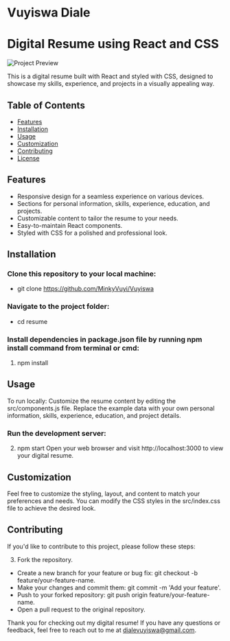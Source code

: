 # Vuyiswa Diale

# Digital Resume using React and CSS

![Project Preview](Vuyiswa_Resume.png.png)

This is a digital resume built with React and styled with CSS, designed to showcase my skills, experience, and projects in a visually appealing way.

## Table of Contents

- [Features](#features)
- [Installation](#installation)
- [Usage](#usage)
- [Customization](#customization)
- [Contributing](#contributing)
- [License](#license)

## Features

- Responsive design for a seamless experience on various devices.
- Sections for personal information, skills, experience, education, and projects.
- Customizable content to tailor the resume to your needs.
- Easy-to-maintain React components.
- Styled with CSS for a polished and professional look.

## Installation

### Clone this repository to your local machine:


 -  git clone https://github.com/MinkyVuyi/Vuyiswa

### Navigate to the project folder:

 - cd resume

 ### Install dependencies in package.json file by running npm install command from terminal or cmd:

1. npm install

## Usage
To run locally:
Customize the resume content by editing the src/components.js file. Replace the example data with your own personal information, skills, experience, education, and project details.

### Run the development server:

2. npm start
Open your web browser and visit http://localhost:3000 to view your digital resume.

## Customization
Feel free to customize the styling, layout, and content to match your preferences and needs. You can modify the CSS styles in the src/index.css file to achieve the desired look.

## Contributing
If you'd like to contribute to this project, please follow these steps:

3. Fork the repository.
 - Create a new branch for your feature or bug fix: git checkout -b feature/your-feature-name.
 - Make your changes and commit them: git commit -m 'Add your feature'.
 - Push to your forked repository: git push origin feature/your-feature-name.
 - Open a pull request to the original repository.


Thank you for checking out my digital resume! If you have any questions or feedback, feel free to reach out to me at dialevuyiswa@gmail.com.





